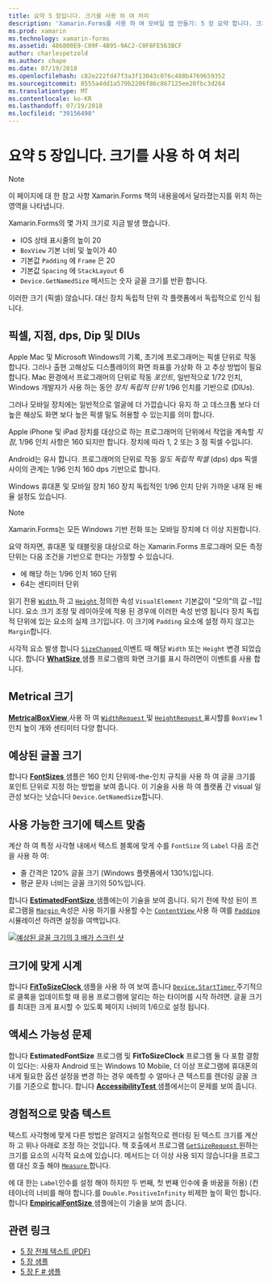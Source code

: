 ```yaml
---
title: 요약 5 장입니다. 크기를 사용 하 여 처리
description: 'Xamarin.Forms를 사용 하 여 모바일 앱 만들기: 5 장 요약 합니다. 크기를 사용 하 여 처리'
ms.prod: xamarin
ms.technology: xamarin-forms
ms.assetid: 486800E9-C09F-4B95-9AC2-C0F8FE563BCF
author: charlespetzold
ms.author: chape
ms.date: 07/19/2018
ms.openlocfilehash: c82e222fd47f3a3f13043c076c488b4769659352
ms.sourcegitcommit: 8555a4dd1a579b2206f86c867125ee20fbc3d264
ms.translationtype: MT
ms.contentlocale: ko-KR
ms.lasthandoff: 07/19/2018
ms.locfileid: "39156498"
---
```

# <a name="summary-of-chapter-5-dealing-with-sizes"></a>요약 5 장입니다. 크기를 사용 하 여 처리

> [!NOTE] 
> 이 페이지에 대 한 참고 사항 Xamarin.Forms 책의 내용을에서 달라졌는지를 위치 하는 영역을 나타냅니다.

Xamarin.Forms의 몇 가지 크기로 지금 발생 했습니다.

- IOS 상태 표시줄의 높이 20
- `BoxView` 기본 너비 및 높이가 40
- 기본값 `Padding` 에 `Frame` 은 20
- 기본값 `Spacing` 에 `StackLayout` 6
- `Device.GetNamedSize` 메서드는 숫자 글꼴 크기를 반환 합니다.

이러한 크기 (픽셀) 않습니다. 대신 장치 독립적 단위 각 플랫폼에서 독립적으로 인식 됩니다.

## <a name="pixels-points-dps-dips-and-dius"></a>픽셀, 지점, dps, Dip 및 DIUs

Apple Mac 및 Microsoft Windows의 기록, 초기에 프로그래머는 픽셀 단위로 작동합니다. 그러나 출현 고해상도 디스플레이의 화면 좌표를 가상화 하 고 추상 방법이 필요합니다. Mac 환경에서 프로그래머의 단위로 작동 *포인트*, 일반적으로 1/72 인치, Windows 개발자가 사용 하는 동안 *장치 독립적 단위* 1/96 인치를 기반으로 (DIUs).

그러나 모바일 장치에는 일반적으로 얼굴에 더 가깝습니다 유지 하 고 데스크톱 보다 더 높은 해상도 화면 보다 높은 픽셀 밀도 허용할 수 있는지를 의미 합니다.

Apple iPhone 및 iPad 장치를 대상으로 하는 프로그래머의 단위에서 작업을 계속할 *지점*, 1/96 인치 사항은 160 되지만 합니다. 장치에 따라 1, 2 또는 3 점 픽셀 수입니다.

Android는 유사 합니다. 프로그래머의 단위로 작동 *밀도 독립적 픽셀* (dps) dps 픽셀 사이의 관계는 1/96 인치 160 dps 기반으로 합니다.

Windows 휴대폰 및 모바일 장치 160 장치 독립적인 1/96 인치 단위 가까운 내재 된 배율 설정도 있습니다.

> [!NOTE]
> Xamarin.Forms는 모든 Windows 기반 전화 또는 모바일 장치에 더 이상 지원합니다.

요약 하자면, 휴대폰 및 태블릿을 대상으로 하는 Xamarin.Forms 프로그래머 모든 측정 단위는 다음 조건을 기반으로 한다는 가정할 수 있습니다.

- 에 해당 하는 1/96 인치 160 단위
- 64는 센티미터 단위

읽기 전용 [ `Width` ](xref:Xamarin.Forms.VisualElement.Width) 하 고 [ `Height` ](xref:Xamarin.Forms.VisualElement.Height) 정의한 속성 `VisualElement` 기본값이 "모의"의 값 &ndash;1입니다. 요소 크기 조정 및 레이아웃에 적용 된 경우에 이러한 속성 반영 됩니다 장치 독립적 단위에 있는 요소의 실제 크기입니다. 이 크기에 `Padding` 요소에 설정 하지 않고는 `Margin`합니다.

시각적 요소 발생 합니다 [ `SizeChanged` ](xref:Xamarin.Forms.VisualElement.SizeChanged) 이벤트 때 해당 `Width` 또는 `Height` 변경 되었습니다. 합니다 [ **WhatSize** ](https://github.com/xamarin/xamarin-forms-book-samples/tree/master/Chapter05/WhatSize) 샘플 프로그램의 화면 크기를 표시 하려면이 이벤트를 사용 합니다.

## <a name="metrical-sizes"></a>Metrical 크기

[ **MetricalBoxView** ](https://github.com/xamarin/xamarin-forms-book-samples/tree/master/Chapter05/MetricalBoxView) 사용 하 여 [ `WidthRequest` ](xref:Xamarin.Forms.VisualElement.WidthRequest) 및 [ `HeightRequest` ](xref:Xamarin.Forms.VisualElement.HeightRequest) 표시할를 `BoxView` 1 인치 높이 개와 센티미터 다양 합니다.

## <a name="estimated-font-sizes"></a>예상된 글꼴 크기

합니다 [ **FontSizes** ](https://github.com/xamarin/xamarin-forms-book-samples/tree/master/Chapter05/FontSizes) 샘플은 160 인치 단위에-the-인치 규칙을 사용 하 여 글꼴 크기를 포인트 단위로 지정 하는 방법을 보여 줍니다. 이 기술을 사용 하 여 플랫폼 간 visual 일관성 보다는 낫습니다 `Device.GetNamedSize`합니다.

## <a name="fitting-text-to-available-size"></a>사용 가능한 크기에 텍스트 맞춤

계산 하 여 특정 사각형 내에서 텍스트 블록에 맞게 수를 `FontSize` 의 `Label` 다음 조건을 사용 하 여:

- 줄 간격은 120% 글꼴 크기 (Windows 플랫폼에서 130%)입니다.
- 평균 문자 너비는 글꼴 크기의 50%입니다.

합니다 [ **EstimatedFontSize** ](https://github.com/xamarin/xamarin-forms-book-samples/tree/master/Chapter05/EstimatedFontSize) 샘플에는이 기술을 보여 줍니다. 되기 전에 작성 된이 프로그램을 [ `Margin` ](xref:Xamarin.Forms.View.Margin) 속성은 사용 하기를 사용할 수는 [ `ContentView` ](xref:Xamarin.Forms.ContentView) 사용 하 여를 [ `Padding` ](xref:Xamarin.Forms.Layout.Padding) 시뮬레이션 하려면 설정을 여백입니다.

[![예상된 글꼴 크기의 3 배가 스크린 샷](images/ch05fg07-small.png "텍스트가 사용 가능한 크기에 맞지")](images/ch05fg07-large.png#lightbox "텍스트 사용 가능한 크기에 맞추기")

## <a name="a-fit-to-size-clock"></a>크기에 맞게 시계

합니다 [ **FitToSizeClock** ](https://github.com/xamarin/xamarin-forms-book-samples/tree/master/Chapter05/FitToSizeClock) 샘플을 사용 하 여 보여 줍니다 [ `Device.StartTimer` ](xref:Xamarin.Forms.Device.StartTimer(System.TimeSpan,System.Func{System.Boolean})) 주기적으로 클록을 업데이트할 때 응용 프로그램에 알리는 하는 타이머를 시작 하려면. 글꼴 크기를 최대한 크게 표시할 수 있도록 페이지 너비의 1/6으로 설정 됩니다.

## <a name="accessibility-issues"></a>액세스 가능성 문제

합니다 **EstimatedFontSize** 프로그램 및 **FitToSizeClock** 프로그램 둘 다 포함 결함이 있다는: 사용자 Android 또는 Windows 10 Mobile, 더 이상 프로그램에 휴대폰의 내게 필요한 옵션 설정을 변경 하는 경우 예측할 수 얼마나 큰 텍스트를 렌더링 글꼴 크기를 기준으로 합니다. 합니다 [ **AccessibilityTest** ](https://github.com/xamarin/xamarin-forms-book-samples/tree/master/Chapter05/AccessibilityTest) 샘플에서는이 문제를 보여 줍니다.

## <a name="empirically-fitting-text"></a>경험적으로 맞춤 텍스트

텍스트 사각형에 맞게 다른 방법은 알려지고 실험적으로 렌더링 된 텍스트 크기를 계산 하 고 위나 아래로 조정 하는 것입니다. 책 호출에서 프로그램 [ `GetSizeRequest` ](xref:Xamarin.Forms.VisualElement.GetSizeRequest(System.Double,System.Double)) 원하는 크기를 요소의 시각적 요소에 있습니다. 메서드는 더 이상 사용 되지 않습니다을 프로그램 대신 호출 해야 [ `Measure` ](xref:Xamarin.Forms.VisualElement.Measure(System.Double,System.Double,Xamarin.Forms.MeasureFlags))합니다.

에 대 한는 `Label`인수를 설정 해야 하지만 두 번째, 첫 번째 인수에 줄 바꿈을 허용) (컨테이너의 너비를 해야 합니다.를 `Double.PositiveInfinity` 비제한 높이 확인 합니다. 합니다 [ **EmpiricalFontSize** ](https://github.com/xamarin/xamarin-forms-book-samples/tree/master/Chapter05/EmpiricalFontSize) 샘플에는이 기술을 보여 줍니다.



## <a name="related-links"></a>관련 링크

- [5 장 전체 텍스트 (PDF)](https://download.xamarin.com/developer/xamarin-forms-book/XamarinFormsBook-Ch05-Apr2016.pdf)
- [5 장 샘플](https://github.com/xamarin/xamarin-forms-book-samples/tree/master/Chapter05)
- [5 장 F # 샘플](https://github.com/xamarin/xamarin-forms-book-samples/tree/master/Chapter05/FS)
